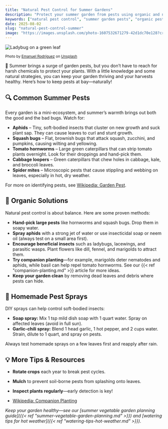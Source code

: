 ```yaml
---
title: "Natural Pest Control for Summer Gardens"
description: "Protect your summer garden from pests using organic and natural methods. Learn to identify common bugs and keep your vegetables safe without chemicals."
keywords: ["natural pest control", "summer garden pests", "organic pest solutions", "keep bugs off vegetables"]
date: 2025-08-02
slug: "natural-pest-control-summer"
image: "https://images.unsplash.com/photo-1607532671279-42d1dc70e128?crop=entropy&cs=tinysrgb&fit=max&fm=jpg&ixid=M3w3ODY1NzN8MHwxfHNlYXJjaHwxfHxsYWR5YnVnJTIwZ3JlZW4lMjBsZWFmJTIwbWFjcm98ZW58MHwwfHx8MTc1NDE2NTgzM3ww&ixlib=rb-4.1.0&q=80&w=1080&w=1200"
---
```



![Ladybug on a green leaf](https://images.unsplash.com/photo-1607532671279-42d1dc70e128?crop=entropy&cs=tinysrgb&fit=max&fm=jpg&ixid=M3w3ODY1NzN8MHwxfHNlYXJjaHwxfHxsYWR5YnVnJTIwZ3JlZW4lMjBsZWFmJTIwbWFjcm98ZW58MHwwfHx8MTc1NDE2NTgzM3ww&ixlib=rb-4.1.0&q=80&w=1080&w=1200)

<sub>Photo by [Emanuel Rodríguez](https://unsplash.com/@eera5607) on [Unsplash](https://unsplash.com/photos/red-and-black-ladybug-on-green-leaf-in-close-up-photography-during-daytime-Uv1ZQxMbdYg)</sub>


<span class="emoji">🐞</span> Summer brings a surge of garden pests, but you don’t have to reach for harsh chemicals to protect your plants. With a little knowledge and some natural strategies, you can keep your garden thriving and your harvests healthy. Here’s how to keep pests at bay—naturally!

## <span class="emoji">🔍</span> Common Summer Pests

Every garden is a mini-ecosystem, and summer’s warmth brings out both the good and the bad bugs. Watch for:

- **Aphids** – Tiny, soft-bodied insects that cluster on new growth and suck plant sap. They can cause leaves to curl and stunt growth.
- **Squash bugs** – Flat, brownish bugs that attack squash, zucchini, and pumpkins, causing wilting and yellowing.
- **Tomato hornworms** – Large green caterpillars that can strip tomato plants overnight. Look for their droppings and hand-pick them.
- **Cabbage loopers** – Green caterpillars that chew holes in cabbage, kale, and broccoli leaves.
- **Spider mites** – Microscopic pests that cause stippling and webbing on leaves, especially in hot, dry weather.

For more on identifying pests, see [Wikipedia: Garden Pest](https://en.wikipedia.org/wiki/Garden_pest).

## <span class="emoji">🌿</span> Organic Solutions

Natural pest control is about balance. Here are some proven methods:

- **Hand-pick large pests** like hornworms and squash bugs. Drop them in soapy water.
- **Spray aphids** with a strong jet of water or use insecticidal soap or neem oil (always test on a small area first).
- **Encourage beneficial insects** such as ladybugs, lacewings, and parasitic wasps. Plant flowers like dill, fennel, and marigolds to attract them.
- **Try companion planting**—for example, marigolds deter nematodes and aphids, while basil can help repel tomato hornworms. See our {{< ref "companion-planting.md" >}} article for more ideas.
- **Keep your garden clean** by removing dead leaves and debris where pests can hide.

## <span class="emoji">🧪</span> Homemade Pest Sprays

DIY sprays can help control soft-bodied insects:

- **Soap spray:** Mix 1 tsp mild dish soap with 1 quart water. Spray on affected leaves (avoid in full sun).
- **Garlic-chili spray:** Blend 1 head garlic, 1 hot pepper, and 2 cups water. Strain, dilute to 1 quart, and spray on pests.

Always test homemade sprays on a few leaves first and reapply after rain.

## <span class="emoji">💡</span> More Tips & Resources

- **Rotate crops** each year to break pest cycles.
- **Mulch** to prevent soil-borne pests from splashing onto leaves.
- **Inspect plants regularly**—early detection is key!

- [Wikipedia: Companion Planting](https://en.wikipedia.org/wiki/Companion_planting)

*Keep your garden healthy—see our [summer vegetable garden planning guide]({{< ref "summer-vegetable-garden-planning.md" >}}) and [watering tips for hot weather]({{< ref "watering-tips-hot-weather.md" >}}).*
